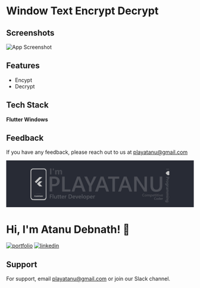 # Window Text Encrypt Decrypt

## Screenshots

![App Screenshot](https://github.com/playatanu/assets/blob/main/encryptdecrypt.gif)

  
## Features

- Encypt
- Decrypt

  
## Tech Stack

**Flutter Windows**
 
## Feedback

If you have any feedback, please reach out to us at playatanu@gmail.com

  
![Logo](https://github.com/playatanu/playatanu/raw/main/playatanu.png?raw=true)

    
# Hi, I'm Atanu Debnath! 👋

  

[![portfolio](https://img.shields.io/badge/my_portfolio-000?style=for-the-badge&logo=ko-fi&logoColor=white)](https://playatanu.github.io/)
[![linkedin](https://img.shields.io/badge/linkedin-0A66C2?style=for-the-badge&logo=linkedin&logoColor=white)](https://www.linkedin.com/playatanu)


  
## Support

For support, email playatanu@gmail.com or join our Slack channel.

